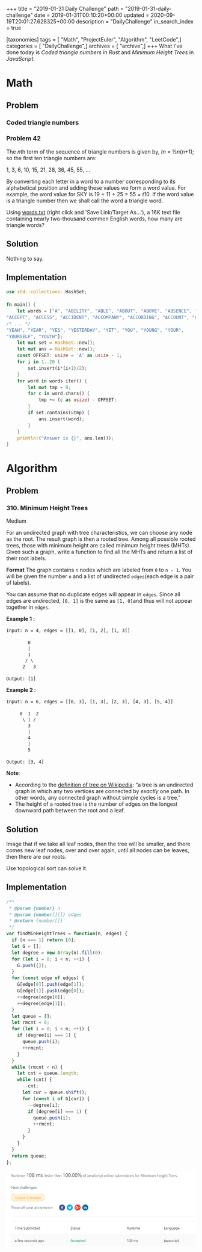 +++
title = "2019-01-31 Daily Challenge"
path = "2019-01-31-daily-challenge"
date = 2019-01-31T00:10:20+00:00
updated = 2020-09-19T20:01:27.628325+00:00
description = "DailyChallenge"
in_search_index = true

[taxonomies]
tags = [ "Math", "ProjectEuler", "Algorithm", "LeetCode",]
categories = [ "DailyChallenge",]
archives = [ "archive",]
+++
What I've done today is *Coded triangle numbers* in *Rust* and *Minimum Height Trees* in *JavaScript*.

<!-- more -->

# Math

## Problem

### Coded triangle numbers

### Problem 42

The *n*th term of the sequence of triangle numbers is given by, *tn* = ½*n*(*n*+1); so the first ten triangle numbers are:

1, 3, 6, 10, 15, 21, 28, 36, 45, 55, ...

By converting each letter in a word to a number corresponding to its alphabetical position and adding these values we form a word value. For example, the word value for SKY is 19 + 11 + 25 = 55 = *t*10. If the word value is a triangle number then we shall call the word a triangle word.

Using [words.txt](https://projecteuler.net/project/resources/p042_words.txt) (right click and 'Save Link/Target As...'), a 16K text file containing nearly two-thousand common English words, how many are triangle words?

## Solution

Nothing to say.

## Implementation

```rust
use std::collections::HashSet;

fn main() {
    let words = ["A", "ABILITY", "ABLE", "ABOUT", "ABOVE", "ABSENCE", "ABSOLUTELY", "ACADEMIC",
"ACCEPT", "ACCESS", "ACCIDENT", "ACCOMPANY", "ACCORDING", "ACCOUNT", "ACHIEVE", "ACHIEVEMENT",
/* ... */
"YEAH", "YEAR", "YES", "YESTERDAY", "YET", "YOU", "YOUNG", "YOUR",
"YOURSELF", "YOUTH"];
    let mut set = HashSet::new();
    let mut ans = HashSet::new();
    const OFFSET: usize = 'A' as usize - 1;
    for i in 1..20 {
        set.insert(i*(i+1)/2);
    }
    for word in words.iter() {
        let mut tmp = 0;
        for c in word.chars() {
            tmp += (c as usize) - OFFSET;
        }
        if set.contains(&tmp) {
            ans.insert(word);
        }
    }
    println!("Answer is {}", ans.len());
}
```

# Algorithm

## Problem

### 310. Minimum Height Trees

Medium

For an undirected graph with tree characteristics, we can choose any node as the root. The result graph is then a rooted tree. Among all possible rooted trees, those with minimum height are called minimum height trees (MHTs). Given such a graph, write a function to find all the MHTs and return a list of their root labels.

**Format**
The graph contains `n` nodes which are labeled from `0` to `n - 1`. You will be given the number `n` and a list of undirected `edges`(each edge is a pair of labels).

You can assume that no duplicate edges will appear in `edges`. Since all edges are undirected, `[0, 1]` is the same as `[1, 0]`and thus will not appear together in `edges`.

**Example 1 :**

```
Input: n = 4, edges = [[1, 0], [1, 2], [1, 3]]

        0
        |
        1
       / \
      2   3 

Output: [1]
```

**Example 2 :**

```
Input: n = 6, edges = [[0, 3], [1, 3], [2, 3], [4, 3], [5, 4]]

     0  1  2
      \ | /
        3
        |
        4
        |
        5 

Output: [3, 4]
```

**Note**:

- According to the [definition of tree on Wikipedia](https://en.wikipedia.org/wiki/Tree_(graph_theory)): “a tree is an undirected graph in which any two vertices are connected by *exactly* one path. In other words, any connected graph without simple cycles is a tree.”
- The height of a rooted tree is the number of edges on the longest downward path between the root and a leaf.

## Solution

Image that if we take all leaf nodes, then the tree will be smaller, and there comes new leaf nodes, over and over again, until all nodes can be leaves, then there are our roots.

Use topological sort can solve it.

## Implementation

```js
/**
 * @param {number} n
 * @param {number[][]} edges
 * @return {number[]}
 */
var findMinHeightTrees = function(n, edges) {
  if (n === 1) return [0];
  let G = [];
  let degree = new Array(n).fill(0);
  for (let i = 0; i < n; ++i) {
    G.push([]);
  }
  for (const edge of edges) {
    G[edge[0]].push(edge[1]);
    G[edge[1]].push(edge[0]);
    ++degree[edge[0]];
    ++degree[edge[1]];
  }
  let queue = [];
  let rmcnt = 0;
  for (let i = 0; i < n; ++i) {
    if (degree[i] === 1) {
      queue.push(i);
      ++rmcnt;
    }
  }
  while (rmcnt < n) {
    let cnt = queue.length;
    while (cnt) {
      --cnt;
      let cur = queue.shift();
      for (const i of G[cur]) {
        --degree[i];
        if (degree[i] === 1) {
          queue.push(i);
          ++rmcnt;
        }
      }
    }
  }
  return queue;
};
```

![ha](4.png)